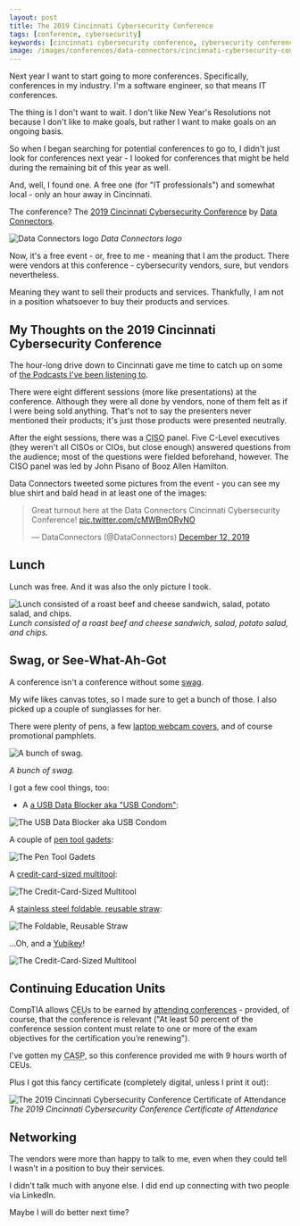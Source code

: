 ```yaml
---
layout: post
title: The 2019 Cincinnati Cybersecurity Conference
tags: [conference, cybersecurity]
keywords: [cincinnati cybersecurity conference, cybersecurity conference]
image: /images/conferences/data-connectors/cincinnati-cybersecurity-conference-2019/certificate.jpg
---
```


Next year I want to start going to more conferences. Specifically, conferences in my industry. I'm a software engineer, so that means IT conferences.

The thing is I don't want to wait. I don't like New Year's Resolutions not because I don't like to make goals, but rather I want to make goals on an ongoing basis.

So when I began searching for potential conferences to go to, I didn't just look for conferences next year - I looked for conferences that might be held during the remaining bit of this year as well.

And, well, I found one. A free one (for "IT professionals") and somewhat local - only an hour away in Cincinnati.

The conference? The [2019 Cincinnati Cybersecurity Conference](https://www.dataconnectors.com/events/cincinnati2019/) by [Data Connectors](https://www.dataconnectors.com/).

![Data Connectors logo](/images/conferences/data-connectors/black-logo.png)
*Data Connectors logo*

Now, it's a free event - or, free to me - meaning that I am the product. There were vendors at this conference - cybersecurity vendors, sure, but vendors nevertheless.

Meaning they want to sell their products and services. Thankfully, I am not in a position whatsoever to buy their products and services.

## My Thoughts on the 2019 Cincinnati Cybersecurity Conference

The hour-long drive down to Cincinnati gave me time to catch up on some of [the Podcasts I've been listening to](https://www.joehxblog.com/the-top-seven-podcasts-to-start-listening-to/).

There were eight different sessions (more like presentations) at the conference. Although they were all done by vendors, none of them felt as if I were being sold anything. That's not to say the presenters never mentioned their products; it's just those products were presented neutrally.

After the eight sessions, there was a <abbr title="chief information security officer">CISO</abbr> panel. Five C-Level executives (they weren't all CISOs or CIOs, but close enough) answered questions from the audience; most of the questions were fielded beforehand, however. The CISO panel was led by John Pisano of Booz Allen Hamilton.

Data Connectors tweeted some pictures from the event - you can see my blue shirt and bald head in at least one of the images:

<blockquote class="twitter-tweet" data-theme="dark"><p lang="en" dir="ltr">Great turnout here at the Data Connectors Cincinnati Cybersecurity Conference! <a href="https://t.co/cMWBmORyNO">pic.twitter.com/cMWBmORyNO</a></p>&mdash; DataConnectors (@DataConnectors) <a href="https://twitter.com/DataConnectors/status/1205171667137433601?ref_src=twsrc%5Etfw">December 12, 2019</a></blockquote> <script async src="https://platform.twitter.com/widgets.js" charset="utf-8"></script>

## Lunch

Lunch was free. And it was also the only picture I took.

![Lunch consisted of a roast beef and cheese sandwich, salad, potato salad, and chips.](/images/conferences/data-connectors/cincinnati-cybersecurity-conference-2019/lunch.jpg)
*Lunch consisted of a roast beef and cheese sandwich, salad, potato salad, and chips.*

## Swag, or See-What-Ah-Got

A conference isn't a conference without some [swag](https://www.merriam-webster.com/words-at-play/what-does-swag-mean).

My wife likes canvas totes, so I made sure to get a bunch of those. I also picked up a couple of sunglasses for her.

There were plenty of pens, a few [laptop webcam covers](https://www.amazon.com/dp/B07RV6ZQL4/?tag=hendrixjoseph-20), and of course promotional pamphlets.

![A bunch of swag.](/images/conferences/data-connectors/cincinnati-cybersecurity-conference-2019/swag/grouped.jpg)

*A bunch of swag.*

I got a few cool things, too:

* A [a USB Data Blocker aka "USB Condom"](https://www.amazon.com/stores/node/7645179011/?tag=hendrixjoseph-20):

![The USB Data Blocker aka USB Condom](/images/conferences/data-connectors/cincinnati-cybersecurity-conference-2019/swag/usb-data-blocker.jpg)

A couple of [pen tool gadets](https://www.amazon.com//dp/B00VTFAAN2/?tag=hendrixjoseph-20):

![The Pen Tool Gadets](/images/conferences/data-connectors/cincinnati-cybersecurity-conference-2019/swag/pen-tools.jpg)

A [credit-card-sized multitool](https://www.amazon.com/stores/node/9547958011/?tag=hendrixjoseph-20):

![The Credit-Card-Sized Multitool](/images/conferences/data-connectors/cincinnati-cybersecurity-conference-2019/swag/card-tool.jpg)

A [stainless steel foldable, reusable straw](https://www.amazon.com/dp/B07HXM1JP2/?tag=hendrixjoseph-20):

![The Foldable, Reusable Straw](/images/conferences/data-connectors/cincinnati-cybersecurity-conference-2019/swag/straw.png)

...Oh, and a [Yubikey](https://www.amazon.com/Yubico-YubiKey-USB-Authentication-Security/dp/B07HBD71HL/?tag=hendrixjoseph-20)!

![The Credit-Card-Sized 
Multitool](/images/conferences/data-connectors/cincinnati-cybersecurity-conference-2019/swag/yubikey.jpg)

## Continuing Education Units

CompTIA allows <abbr title="continuing education unit">CEU</abbr>s to be earned by [attending conferences](https://www.comptia.org/continuing-education/choose/renewing-with-multiple-activities/training-and-higher-education#conference) - provided, of course, that the conference is relevant ("At least 50 percent of the conference session content must relate to one or more of the exam objectives for the certification you’re renewing").

I've gotten my <abbr title="CompTIA Advanced Security Professional">CASP</abbr>, so this conference provided me with 9 hours worth of CEUs.

Plus I got this fancy certificate (completely digital, unless I print it out):

![The 2019 Cincinnati Cybersecurity Conference Certificate of Attendance](/images/conferences/data-connectors/cincinnati-cybersecurity-conference-2019/certificate.jpg)
*The 2019 Cincinnati Cybersecurity Conference Certificate of Attendance*

## Networking

The vendors were more than happy to talk to me, even when they could tell I wasn't in a position to buy their services.

I didn't talk much with anyone else. I did end up connecting with two people via LinkedIn.

Maybe I will do better next time?
